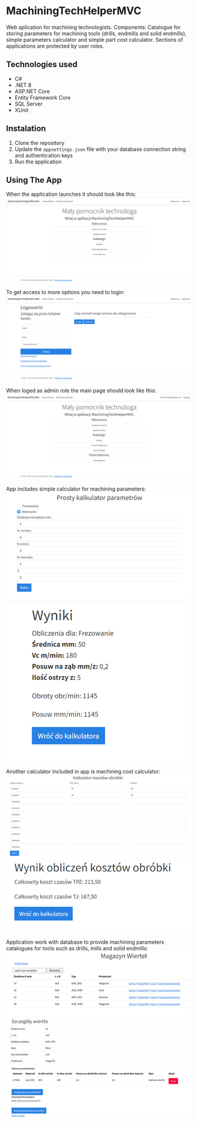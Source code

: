 # MachiningTechHelperMVC

Web aplication for machining technologists. Components: Catalogue for storing parameters for machining tools (drills, endmills and solid endmills), simple parameters calculator and simple part cost calculator. Sections of applications are protected by user roles.

## Technologies used
* C#
* .NET 8
* ASP.NET Core
* Entity Framework Core
* SQL Server
* XUnit

## Instalation
1. Clone the repository
2. Update the `appsettings.json` file with your database connection string and authentication keys
3. Run the application

## Using The App
When the application launches it should look like this:
![Machining Tech Helper App ready to run](Screenshots/Screenshot1.png "Ready to run")

To get access to more options you need to login:
![login screen](Screenshots/Screenshot2.png "login screen")

When loged as admin role the main page should look like this:
![main page for admin](Screenshots/Screenshot3.png "main page for admin")

App includes simple calculator for machining parameters:
![simple machining calculator](Screenshots/Screenshot4.png "simple machining calculator")
![calculations results](Screenshots/Screenshot5.png "calculations results")

Another calculator included in app is machining cost calculator:
![machining cost calculator](Screenshots/Screenshot6.png "machining cost calculator")
![machining cost calculator results](Screenshots/Screenshot7.png "machining cost calculator results")

Application work with database to provide machining parameters catalogues for tools such as drills, mills and solid endmills:
![tools catalogue](Screenshots/Screenshot8.png "tools catalogue")
![tool detalis](Screenshots/Screenshot9.png "tool detalis")

